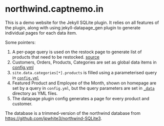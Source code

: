 # northwind.captnemo.in

This is a demo website for the Jekyll SQLite plugin. It relies on
all features of the plugin, along with using jekyll-datapage_gen plugin
to generate individual pages for each data item.

Some pointers:

1. A per-page query is used on the restock page to generate list of
   products that need to be restocked. [source](https://github.com/captn3m0/northwind/blob/main/restock.md?plain=1)
2. Customers, Orders, Products, Categories are set as global data items
   in [config.yml](https://github.com/captn3m0/northwind/blob/main/_config.yml)
3. `site.data.categories[*].products` is filled using a parameterised query
   in [`config.yml`](https://github.com/captn3m0/northwind/blob/main/_config.yml#L47-L49)
4. Featured Product and Employee of the Month, shown on homepage are set by a query
   in `config.yml`, but the query parameters are set in [`_data`](https://github.com/captn3m0/northwind/tree/main/_data)
   directory as YML files.
5. The datapage plugin config generates a page for every product and customer.

The database is a trimmed-version of the northwind database from https://github.com/jpwhite3/northwind-SQLite3.
